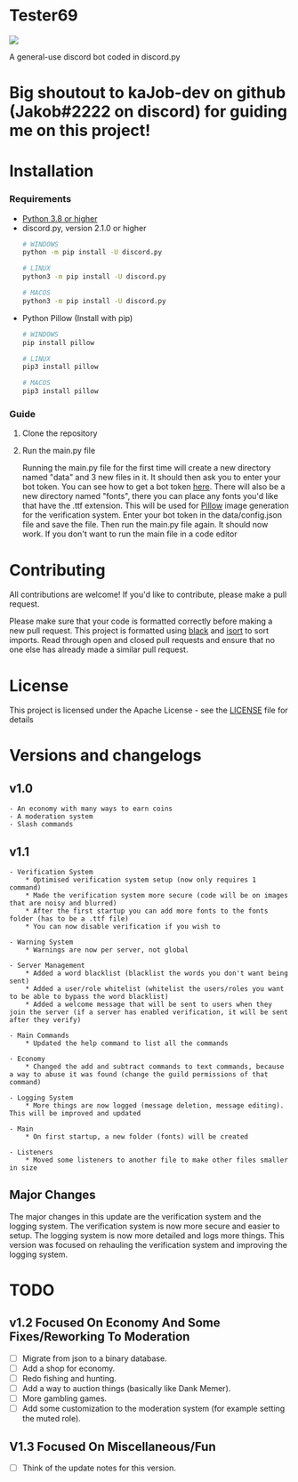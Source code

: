 # Tester69

[![](https://discord.com/api/guilds/733219077744754750/embed.png)](https://discord.gg/VsDDf8YKBV)

A general-use discord bot coded in discord.py

# Big shoutout to kaJob-dev on github (Jakob#2222 on discord) for guiding me on this project!

# Installation
### Requirements
- [Python 3.8 or higher](https://www.python.org/downloads/)
- discord.py, version 2.1.0 or higher 
    ```bash
    # WINDOWS 
    python -m pip install -U discord.py

    # LINUX
    python3 -m pip install -U discord.py

    # MACOS
    python3 -m pip install -U discord.py
    ```
- Python Pillow (Install with pip)
    ```bash
    # WINDOWS 
    pip install pillow

    # LINUX
    pip3 install pillow

    # MACOS
    pip3 install pillow
    ```

### Guide
1. Clone the repository
2. Run the main.py file

    Running the main.py file for the first time will create a new directory named "data" and 3 new files in it. It should then ask you to enter your bot token. You can see how to get a bot token [here](https://www.youtube.com/watch?v=aI4OmIbkJH8). There will also be a new directory named "fonts", there you can place any fonts you'd like that have the .ttf extension. This will be used for [Pillow](https://pillow.readthedocs.io/en/stable/index.html#) image generation for the verification system. Enter your bot token in the data/config.json file and save the file. Then run the main.py file again. It should now work. If you don't want to run the main file in a code editor 

# Contributing 
All contributions are welcome! If you'd like to contribute, please make a pull request.

Please make sure that your code is formatted correctly before making a new pull request. This project is formatted using [black](https://black.readthedocs.io/en/stable/) and [isort](https://pycqa.github.io/isort/) to sort imports. Read through open and closed pull requests and ensure that no one else has already made a similar pull request. 

# License 
This project is licensed under the Apache License - see the [LICENSE](LICENSE) file for details

# Versions and changelogs

## v1.0

    - An economy with many ways to earn coins
    - A moderation system
    - Slash commands 

## v1.1

    - Verification System
        * Optimised verification system setup (now only requires 1 command)
        * Made the verification system more secure (code will be on images that are noisy and blurred)
        * After the first startup you can add more fonts to the fonts folder (has to be a .ttf file)
        * You can now disable verification if you wish to
    
    - Warning System
        * Warnings are now per server, not global
    
    - Server Management
        * Added a word blacklist (blacklist the words you don't want being sent)
        * Added a user/role whitelist (whitelist the users/roles you want to be able to bypass the word blacklist)
        * Added a welcome message that will be sent to users when they join the server (if a server has enabled verification, it will be sent after they verify)
    
    - Main Commands
        * Updated the help command to list all the commands

    - Economy
        * Changed the add and subtract commands to text commands, because a way to abuse it was found (change the guild permissions of that command)
    
    - Logging System
        * More things are now logged (message deletion, message editing). This will be improved and updated

    - Main
        * On first startup, a new folder (fonts) will be created

    - Listeners
        * Moved some listeners to another file to make other files smaller in size

## Major Changes
The major changes in this update are the verification system and the logging system. The verification system is now more secure and easier to setup. The logging system is now more detailed and logs more things. This version was focused on rehauling the verification system and improving the logging system.

# TODO

## v1.2 Focused On Economy And Some Fixes/Reworking To Moderation

- [ ] Migrate from json to a binary database.
- [ ] Add a shop for economy.
- [ ] Redo fishing and hunting.
- [ ] Add a way to auction things (basically like Dank Memer).
- [ ] More gambling games.
- [ ] Add some customization to the moderation system (for example setting the muted role).

## V1.3 Focused On Miscellaneous/Fun

- [ ] Think of the update notes for this version.
